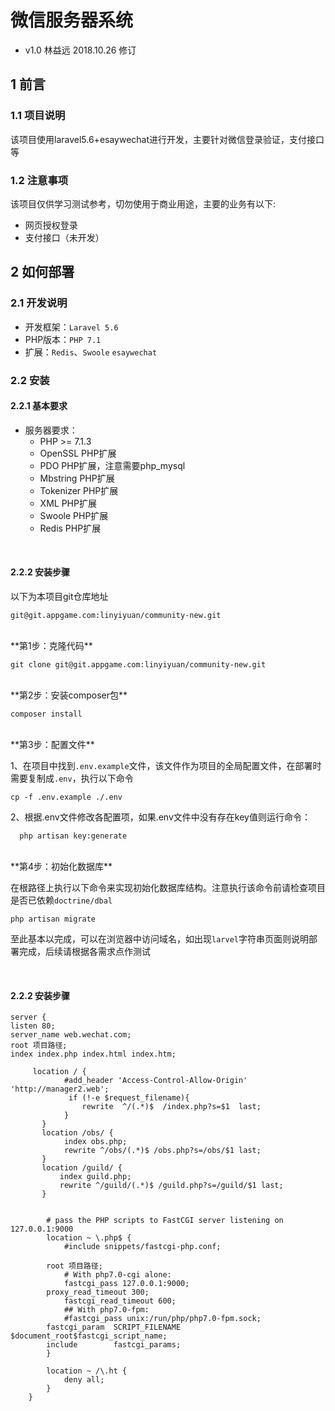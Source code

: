 # 微信服务器系统

- v1.0 林益远 2018.10.26 修订

## 1 前言
### 1.1 项目说明
该项目使用laravel5.6+esaywechat进行开发，主要针对微信登录验证，支付接口等

### 1.2 注意事项
该项目仅供学习测试参考，切勿使用于商业用途，主要的业务有以下:

- 网页授权登录
- 支付接口（未开发）


## 2 如何部署
### 2.1 开发说明
- 开发框架：`Laravel 5.6`
- PHP版本：`PHP 7.1`
- 扩展：`Redis`、`Swoole` `esaywechat`

### 2.2 安装
#### 2.2.1 基本要求
- 服务器要求：
	- PHP >= 7.1.3
	- OpenSSL PHP扩展
	- PDO PHP扩展，注意需要php_mysql
	- Mbstring PHP扩展
	- Tokenizer PHP扩展
	- XML PHP扩展
	- Swoole PHP扩展
	- Redis PHP扩展

<br>

#### 2.2.2 安装步骤
以下为本项目git仓库地址

	git@git.appgame.com:linyiyuan/community-new.git
	
<br>
**第1步：克隆代码**

	git clone git@git.appgame.com:linyiyuan/community-new.git
<br>
**第2步：安装composer包**
	
	composer install
	

<br>
**第3步：配置文件**

1、在项目中找到`.env.example`文件，该文件作为项目的全局配置文件，在部署时需要复制成`.env`，执行以下命令

	cp -f .env.example ./.env
2、根据.env文件修改各配置项，如果.env文件中没有存在key值则运行命令：
	
	  php artisan key:generate

<br>
**第4步：初始化数据库**

在根路径上执行以下命令来实现初始化数据库结构。注意执行该命令前请检查项目是否已依赖`doctrine/dbal`

	php artisan migrate

至此基本以完成，可以在浏览器中访问域名，如出现`larvel`字符串页面则说明部署完成，后续请根据各需求点作测试

<br>	

#### 2.2.2 安装步骤
	
	server {
    listen 80;
    server_name web.wechat.com;
    root 项目路径;
    index index.php index.html index.htm;
    
		 location / {
		        #add_header 'Access-Control-Allow-Origin' 'http://manager2.web';
		         if (!-e $request_filename){
		            rewrite  ^/(.*)$  /index.php?s=$1  last;
		        }
		   }
		   location /obs/ {
		        index obs.php;
		        rewrite ^/obs/(.*)$ /obs.php?s=/obs/$1 last;
		   }
		   location /guild/ {
		       index guild.php;
		       rewrite ^/guild/(.*)$ /guild.php?s=/guild/$1 last;
		   }


		    # pass the PHP scripts to FastCGI server listening on 127.0.0.1:9000
		    location ~ \.php$ {
		        #include snippets/fastcgi-php.conf;

			root 项目路径;
		        # With php7.0-cgi alone:
		        fastcgi_pass 127.0.0.1:9000;
			proxy_read_timeout 300;
		        fastcgi_read_timeout 600;
		        ## With php7.0-fpm:
		        #fastcgi_pass unix:/run/php/php7.0-fpm.sock;
			fastcgi_param  SCRIPT_FILENAME  $document_root$fastcgi_script_name;
			include        fastcgi_params;
		    }

		    location ~ /\.ht {
		        deny all;
		    }
		}
